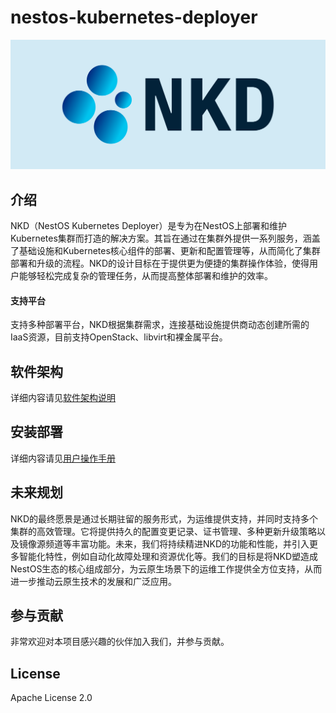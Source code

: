 # nestos-kubernetes-deployer
![ignition_design_2](/docs/logo/nkd-logo.png)

## 介绍
NKD（NestOS Kubernetes Deployer）是专为在NestOS上部署和维护Kubernetes集群而打造的解决方案。其旨在通过在集群外提供一系列服务，涵盖了基础设施和Kubernetes核心组件的部署、更新和配置管理等，从而简化了集群部署和升级的流程。NKD的设计目标在于提供更为便捷的集群操作体验，使得用户能够轻松完成复杂的管理任务，从而提高整体部署和维护的效率。

#### 支持平台
支持多种部署平台，NKD根据集群需求，连接基础设施提供商动态创建所需的IaaS资源，目前支持OpenStack、libvirt和裸金属平台。

## 软件架构
详细内容请见[软件架构说明](docs/zh/overall_design.md)

## 安装部署
详细内容请见[用户操作手册](docs/zh/manual.md)

## 未来规划
NKD的最终愿景是通过长期驻留的服务形式，为运维提供支持，并同时支持多个集群的高效管理。它将提供持久的配置变更记录、证书管理、多种更新升级策略以及镜像源频道等丰富功能。未来，我们将持续精进NKD的功能和性能，并引入更多智能化特性，例如自动化故障处理和资源优化等。我们的目标是将NKD塑造成NestOS生态的核心组成部分，为云原生场景下的运维工作提供全方位支持，从而进一步推动云原生技术的发展和广泛应用。

## 参与贡献
非常欢迎对本项目感兴趣的伙伴加入我们，并参与贡献。

## License
Apache License 2.0